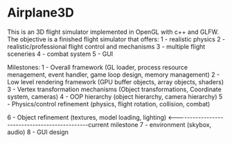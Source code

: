 # Airplane3D

This is an 3D flight simulator implemented in OpenGL with c++ and GLFW. The objective is a finished flight simulator that offers:
1 - realistic physics
2 - realistic/professional flight control and mechanisms
3 - multiple flight sceneries
4 - combat system
5 - GUI

Milestones:
1 - Overall framework (GL loader, process resource menagement, event handler, game loop design, memory management)
2 - Low level rendering framework (GPU buffer objects, array objects, shaders)
3 - Vertex transformation mechanisms (Object transformations, Coordinate system, cameras)
4 - OOP hierarchy (object hierarchy, camera hierarchy)
5 - Physics/control refinement (physics, flight rotation, collision, combat) 

6 - Object refinement (textures, model loading, lighting) <----------------------------------------------current milestone
7 - environment (skybox, audio)
8 - GUI design
